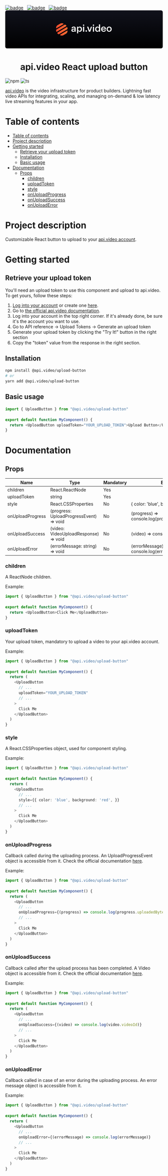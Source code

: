 [![badge](https://img.shields.io/twitter/follow/api_video?style=social)](https://twitter.com/intent/follow?screen_name=api_video) &nbsp; [![badge](https://img.shields.io/github/stars/apivideo/api.video-react-player?style=social)](https://github.com/apivideo/api.video-react-player) &nbsp; [![badge](https://img.shields.io/discourse/topics?server=https%3A%2F%2Fcommunity.api.video)](https://community.api.video)
![](https://github.com/apivideo/API_OAS_file/blob/master/apivideo_banner.png)
<h1 align="center">api.video React upload button</h1>

![npm](https://img.shields.io/npm/v/@api.video/react-player) ![ts](https://badgen.net/badge/-/TypeScript/blue?icon=typescript&label)

[api.video](https://api.video) is the video infrastructure for product builders. Lightning fast video APIs for integrating, scaling, and managing on-demand & low latency live streaming features in your app.

# Table of contents

- [Table of contents](#table-of-contents)
- [Project description](#project-description)
- [Getting started](#getting-started)
  - [Retrieve your upload token](#retrieve-your-upload-token)
  - [Installation](#installation)
  - [Basic usage](#basic-usage)
- [Documentation](#documentation)
  - [Props](#props)
    - [children](#children)
    - [uploadToken](#uploadtoken)
    - [style](#style)
    - [onUploadProgress](#onuploadprogress)
    - [onUploadSuccess](#onuploadsuccess)
    - [onUploadError](#onuploaderror)

# Project description

Customizable React button to upload to your [api.video account](https://dashboard.api.video).

# Getting started

## Retrieve your upload token

You'll need an upload token to use this component and upload to api.video.
To get yours, follow these steps:

1. [Log into your account](https://dashboard.api.video/login) or create one [here](https://dashboard.api.video/register).
2. Go to [the official api.video documentation](https://docs.api.video/docs).
3. Log into your account in the top right corner. If it's already done, be sure it's the account you want to use.
4. Go to API reference -> Upload Tokens -> Generate an upload token
5. Generate your upload token by clicking the "Try It!" button in the right section
6. Copy the "token" value from the response in the right section.

## Installation

```sh
npm install @api.video/upload-button
# or
yarn add @api.video/upload-button
```

## Basic usage

```typescript
import { UploadButton } from "@api.video/upload-button"

export default function MyComponent() {
  return <UploadButton uploadToken="YOUR_UPLOAD_TOKEN">Upload Button</UploadButton>
}
```

# Documentation

## Props

| Name             | Type                                    | Mandatory | Example                                           |
| ---------------- | --------------------------------------- | --------- | ------------------------------------------------- |
| children         | React.ReactNode                         | Yes       |                                                   |
| uploadToken      | string                                  | Yes       |                                                   |
| style            | React.CSSProperties                     | No        | { color: 'blue', background: 'red, }              |
| onUploadProgress | (progress: UploadProgressEvent) => void | No        | (progress) => console.log(progress.uploadedBytes) |
| onUploadSuccess  | (video: VideoUploadResponse) => void    | No        | (video) => console.log(video)                     |
| onUploadError    | (errorMessage: string) => void          | No        | (errorMessage) => console.log(errorMessage)       |

### children

A ReactNode children.

Example:

```typescript
import { UploadButton } from "@api.video/upload-button"

export default function MyComponent() {
  return <UploadButton>Click Me</UploadButton>
}
```

### uploadToken

Your upload token, mandatory to upload a video to your api.video account.

Example:

```typescript
import { UploadButton } from "@api.video/upload-button"

export default function MyComponent() {
  return (
    <UploadButton 
      // ...
      uploadToken="YOUR_UPLOAD_TOKEN"
      // ...
    >
      Click Me
    </UploadButton>
  )
}
```

### style 

A React.CSSProperties object, used for component styling.

Example:

```typescript
import { UploadButton } from "@api.video/upload-button"

export default function MyComponent() {
  return (
    <UploadButton 
      // ...
      style={{ color: 'blue', background: 'red', }}
      // ...
    >
      Click Me
    </UploadButton>
  )
}
```

### onUploadProgress

Callback called during the uploading process.
An UploadProgressEvent object is accessible from it.
Check the official documentation [here](https://github.com/apivideo/api.video-typescript-uploader#onprogress).

Example:

```typescript
import { UploadButton } from "@api.video/upload-button"

export default function MyComponent() {
  return (
    <UploadButton 
      // ...
      onUploadProgress={(progress) => console.log(progress.uploadedBytes)}
      // ...
    >
      Click Me
    </UploadButton>
  )
}
```

### onUploadSuccess

Callback called after the upload process has been completed.
A Video object is accessible from it.
Check the official documentation [here](https://github.com/apivideo/api.video-nodejs-client/blob/main/doc/model/Video.md).

Example:

```typescript
import { UploadButton } from "@api.video/upload-button"

export default function MyComponent() {
  return (
    <UploadButton 
      // ...
      onUploadSuccess={(video) => console.log(video.videoId)}
      // ...
    >
      Click Me
    </UploadButton>
  )
}
```

### onUploadError

Callback called in case of an error during the uploading process.
An error message object is accessible from it.

Example:

```typescript
import { UploadButton } from "@api.video/upload-button"

export default function MyComponent() {
  return (
    <UploadButton 
      // ...
      onUploadError={(errorMessage) => console.log(errorMessage)}
      // ...
    >
      Click Me
    </UploadButton>
  )
}
```
